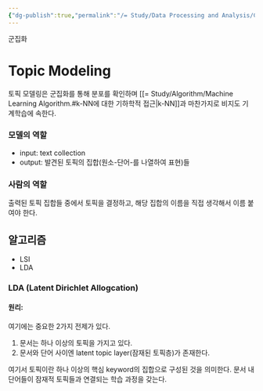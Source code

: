 ```yaml
---
{"dg-publish":true,"permalink":"/= Study/Data Processing and Analysis/Clustering/","created":"2023-12-19T15:35:12.000+09:00","updated":"2025-01-14T15:33:44.000+09:00"}
---
```



군집화

# Topic Modeling
토픽 모델링은 군집화를 통해 분포를 확인하며 [[= Study/Algorithm/Machine Learning Algorithm.#k-NN에 대한 기하학적 접근\|k-NN]]과 마찬가지로 비지도 기계학습에 속한다.

### 모델의 역할
- input:
	text collection
- output:
	발견된 토픽의 집합(원소-단어-를 나열하여 표현)들

### 사람의 역할
출력된 토픽 집합들 중에서 토픽을 결정하고, 해당 집합의 이름을 직접 생각해서 이름 붙여야 한다.


## 알고리즘
- LSI
- LDA

### LDA (Latent Dirichlet Allogcation)

#### 원리:
여기에는 중요한 2가지 전제가 있다.
1. 문서는 하나 이상의 토픽을 가지고 있다.
2. 문서와 단어 사이엔 latent topic layer(잠재된 토픽층)가 존재한다.

여기서 토픽이란 하나 이상의 핵심 keyword의 집합으로 구성된 것을 의미한다.
문서 내 단어들이 잠재적 토픽들과 연결되는 학습 과정을 갖는다.

